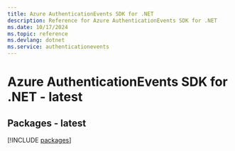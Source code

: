```yaml
---
title: Azure AuthenticationEvents SDK for .NET
description: Reference for Azure AuthenticationEvents SDK for .NET
ms.date: 10/17/2024
ms.topic: reference
ms.devlang: dotnet
ms.service: authenticationevents
---
```

# Azure AuthenticationEvents SDK for .NET - latest
## Packages - latest
[!INCLUDE [packages](authenticationevents-index.md)]